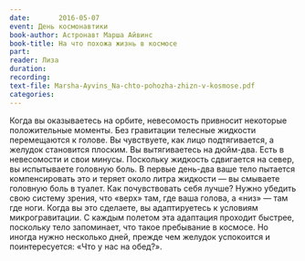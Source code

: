 ```yaml
---
date:		2016-05-07
event: День космонавтики
book-author: Астронавт Марша Айвинс
book-title: На что похожа жизнь в космосе
part:
reader: Лиза
duration:
recording:
text-file: Marsha-Ayvins_Na-chto-pohozha-zhizn-v-kosmose.pdf
categories:
---
```

Когда вы оказываетесь на орбите, невесомость привносит некоторые положительные моменты. Без гравитации телесные жидкости перемещаются к голове. Вы чувствуете, как лицо подтягивается, а желудок становится плоским. Вы вытягиваетесь на дюйм-два. Есть в невесомости и свои минусы. Поскольку жидкость сдвигается на север, вы испытываете головную боль. В первые день-два ваше тело пытается компенсировать это и теряет около литра жидкости — вы смываете головную боль в туалет. Как почувствовать себя лучше? Нужно убедить свою систему зрения, что «верх» там, где ваша голова, а «низ» — там где ноги. Когда вы это сделаете, вы адаптируетесь к условиям микрогравитации. С каждым полетом эта адаптация проходит быстрее, поскольку тело запоминает, что такое пребывание в космосе. Но иногда нужно несколько дней, прежде чем желудок успокоится и поинтересуется: «Что у нас на обед?».
